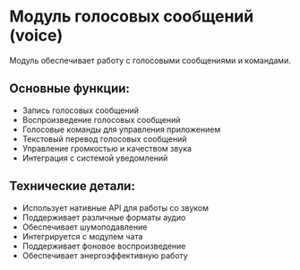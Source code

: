# Модуль голосовых сообщений (voice)

Модуль обеспечивает работу с голосовыми сообщениями и командами.

## Основные функции:
- Запись голосовых сообщений
- Воспроизведение голосовых сообщений
- Голосовые команды для управления приложением
- Текстовый перевод голосовых сообщений
- Управление громкостью и качеством звука
- Интеграция с системой уведомлений

## Технические детали:
- Использует нативные API для работы со звуком
- Поддерживает различные форматы аудио
- Обеспечивает шумоподавление
- Интегрируется с модулем чата
- Поддерживает фоновое воспроизведение
- Обеспечивает энергоэффективную работу 
